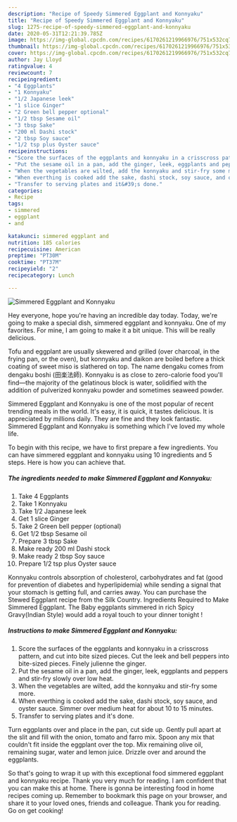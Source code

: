 ```yaml
---
description: "Recipe of Speedy Simmered Eggplant and Konnyaku"
title: "Recipe of Speedy Simmered Eggplant and Konnyaku"
slug: 1275-recipe-of-speedy-simmered-eggplant-and-konnyaku
date: 2020-05-31T12:21:39.785Z
image: https://img-global.cpcdn.com/recipes/6170261219966976/751x532cq70/simmered-eggplant-and-konnyaku-recipe-main-photo.jpg
thumbnail: https://img-global.cpcdn.com/recipes/6170261219966976/751x532cq70/simmered-eggplant-and-konnyaku-recipe-main-photo.jpg
cover: https://img-global.cpcdn.com/recipes/6170261219966976/751x532cq70/simmered-eggplant-and-konnyaku-recipe-main-photo.jpg
author: Jay Lloyd
ratingvalue: 4
reviewcount: 7
recipeingredient:
- "4 Eggplants"
- "1 Konnyaku"
- "1/2 Japanese leek"
- "1 slice Ginger"
- "2 Green bell pepper optional"
- "1/2 tbsp Sesame oil"
- "3 tbsp Sake"
- "200 ml Dashi stock"
- "2 tbsp Soy sauce"
- "1/2 tsp plus Oyster sauce"
recipeinstructions:
- "Score the surfaces of the eggplants and konnyaku in a crisscross pattern, and cut into bite sized pieces.  Cut the leek and bell peppers into bite-sized pieces. Finely julienne the ginger."
- "Put the sesame oil in a pan, add the ginger, leek, eggplants and peppers and stir-fry slowly over low heat."
- "When the vegetables are wilted, add the konnyaku and stir-fry some more."
- "When everthing is cooked add the sake, dashi stock, soy sauce, and oyster sauce. Simmer over medium heat for about 10 to 15 minutes."
- "Transfer to serving plates and it&#39;s done."
categories:
- Recipe
tags:
- simmered
- eggplant
- and

katakunci: simmered eggplant and 
nutrition: 185 calories
recipecuisine: American
preptime: "PT30M"
cooktime: "PT37M"
recipeyield: "2"
recipecategory: Lunch

---
```



![Simmered Eggplant and Konnyaku](https://img-global.cpcdn.com/recipes/6170261219966976/751x532cq70/simmered-eggplant-and-konnyaku-recipe-main-photo.jpg)

Hey everyone, hope you're having an incredible day today. Today, we're going to make a special dish, simmered eggplant and konnyaku. One of my favorites. For mine, I am going to make it a bit unique. This will be really delicious.

Tofu and eggplant are usually skewered and grilled (over charcoal, in the frying pan, or the oven), but konnyaku and daikon are boiled before a thick coating of sweet miso is slathered on top. The name dengaku comes from dengaku boshi (田楽法師). Konnyaku is as close to zero-calorie food you&#39;ll find—the majority of the gelatinous block is water, solidified with the addition of pulverized konnyaku powder and sometimes seaweed powder.

Simmered Eggplant and Konnyaku is one of the most popular of recent trending meals in the world. It's easy, it is quick, it tastes delicious. It is appreciated by millions daily. They are fine and they look fantastic. Simmered Eggplant and Konnyaku is something which I've loved my whole life.


To begin with this recipe, we have to first prepare a few ingredients. You can have simmered eggplant and konnyaku using 10 ingredients and 5 steps. Here is how you can achieve that.

<!--inarticleads1-->

##### The ingredients needed to make Simmered Eggplant and Konnyaku:

1. Take 4 Eggplants
1. Take 1 Konnyaku
1. Take 1/2 Japanese leek
1. Get 1 slice Ginger
1. Take 2 Green bell pepper (optional)
1. Get 1/2 tbsp Sesame oil
1. Prepare 3 tbsp Sake
1. Make ready 200 ml Dashi stock
1. Make ready 2 tbsp Soy sauce
1. Prepare 1/2 tsp plus Oyster sauce


Konnyaku controls absorption of cholesterol, carbohydrates and fat (good for prevention of diabetes and hyperlipidemia) while sending a signal that your stomach is getting full, and carries away. You can purchase the Stewed Eggplant recipe from the Silk Country. Ingredients Required to Make Simmered Eggplant. The Baby eggplants simmered in rich Spicy Gravy(Indian Style) would add a royal touch to your dinner tonight ! 

<!--inarticleads2-->

##### Instructions to make Simmered Eggplant and Konnyaku:

1. Score the surfaces of the eggplants and konnyaku in a crisscross pattern, and cut into bite sized pieces.  Cut the leek and bell peppers into bite-sized pieces. Finely julienne the ginger.
1. Put the sesame oil in a pan, add the ginger, leek, eggplants and peppers and stir-fry slowly over low heat.
1. When the vegetables are wilted, add the konnyaku and stir-fry some more.
1. When everthing is cooked add the sake, dashi stock, soy sauce, and oyster sauce. Simmer over medium heat for about 10 to 15 minutes.
1. Transfer to serving plates and it&#39;s done.


Turn eggplants over and place in the pan, cut side up. Gently pull apart at the slit and fill with the onion, tomato and farro mix. Spoon any mix that couldn&#39;t fit inside the eggplant over the top. Mix remaining olive oil, remaining sugar, water and lemon juice. Drizzle over and around the eggplants. 

So that's going to wrap it up with this exceptional food simmered eggplant and konnyaku recipe. Thank you very much for reading. I am confident that you can make this at home. There is gonna be interesting food in home recipes coming up. Remember to bookmark this page on your browser, and share it to your loved ones, friends and colleague. Thank you for reading. Go on get cooking!
